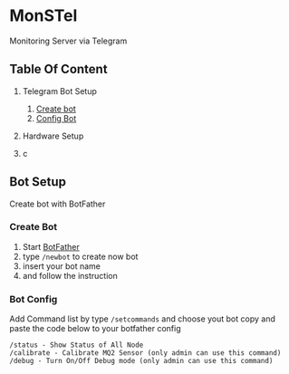 # MonSTel

Monitoring Server via Telegram 

## Table Of Content

1. Telegram Bot Setup
	1. [Create bot](#create-bot)
	2. [Config Bot](#bot-config)
  
2.  Hardware Setup
3.  c


## Bot Setup

Create bot with BotFather

### Create Bot
1. Start [BotFather](https://t.me/BotFather)
2. type `` /newbot `` to create now bot
3. insert your bot name
4. and follow the instruction

### Bot Config

Add Command list by type `` /setcommands `` and choose yout bot
copy and paste the code below to your botfather config
```
/status - Show Status of All Node
/calibrate - Calibrate MQ2 Sensor (only admin can use this command)
/debug - Turn On/Off Debug mode (only admin can use this command)
```
